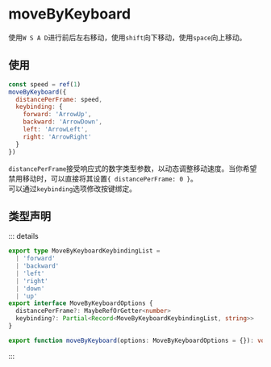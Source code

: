 # moveByKeyboard

使用`W S A D`进行前后左右移动，使用`shift`向下移动，使用`space`向上移动。

## 使用

```js
const speed = ref(1)
moveByKeyboard({
  distancePerFrame: speed,
  keybinding: {
    forward: 'ArrowUp',
    backward: 'ArrowDown',
    left: 'ArrowLeft',
    right: 'ArrowRight'
  }
})
```

`distancePerFrame`接受响应式的数字类型参数，以动态调整移动速度。当你希望禁用移动时，可以直接将其设置`{ distancePerFrame: 0 }`。  
可以通过`keybinding`选项修改按键绑定。

## 类型声明

::: details

```ts
export type MoveByKeyboardKeybindingList =
  | 'forward'
  | 'backward'
  | 'left'
  | 'right'
  | 'down'
  | 'up'
export interface MoveByKeyboardOptions {
  distancePerFrame?: MaybeRefOrGetter<number>
  keybinding?: Partial<Record<MoveByKeyboardKeybindingList, string>>
}

export function moveByKeyboard(options: MoveByKeyboardOptions = {}): void
```

:::

